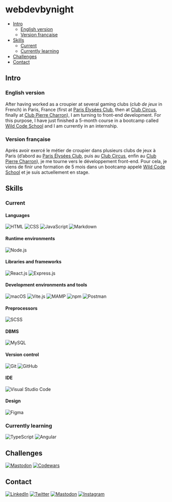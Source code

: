 
# webdevbynight

- [Intro](#intro)
  - [English version](#english-version)
  - [Version française](#version-française)
- [Skills](#skills)
  - [Current](#my-current-skills)
  - [Currently learning](#currently-learning)
- [Challenges](#challenges)
- [Contact](#contact)

## Intro

### English version

After having worked as a croupier at several gaming clubs (*club de jeux* in French) in Paris, France (first at [Paris Élysées Club](https://www.pariselyseesclub.com/?lang=en), then at [Club Circus](https://www.circuscasino.fr/en/etablissements/club-paris/jeux), finally at [Club Pierre Charron](https://www.clubpierrecharron.com/en)), I am turning to front-end development. For this purpose, I have just finished a 5-month course in a bootcamp called [Wild Code School](https://www.wildcodeschool.com/en-gb/) and I am currently in an internship.

### Version française

Après avoir exercé le métier de croupier dans plusieurs clubs de jeux à Paris (d’abord au [Paris Élysées Club](https://www.pariselyseesclub.com), puis au [Club Circus](https://www.circuscasino.fr/fr/etablissements/club-paris/jeux), enfin au [Club Pierre Charron](https://www.clubpierrecharron.com)), je me tourne vers le développement front-end. Pour cela, je viens de finir une formation de 5 mois dans un bootcamp appelé [Wild Code School](https://www.wildcodeschool.com/fr-fr/) et je suis actuellement en stage.

## Skills

### Current

#### Languages
![HTML](https://img.shields.io/badge/-HTML-e34f26?logo=HTML5&logoColor=white&style=for-the-badge)
![CSS](https://img.shields.io/badge/-CSS-1572b6?logo=CSS3&logoColor=white&style=for-the-badge)
![JavaScript](https://img.shields.io/badge/-JavaScript-f7df1e?logo=JavaScript&logoColor=333&style=for-the-badge)
![Markdown](https://img.shields.io/badge/-Markdown-black?logo=Markdown&logoColor=white&style=for-the-badge)

#### Runtime environments
![Node.js](https://img.shields.io/badge/-Node.js-393?logo=Node.js&logoColor=white&style=for-the-badge)

#### Libraries and frameworks
![React.js](https://img.shields.io/badge/-React.js-61dafb?logo=React&logoColor=333&style=for-the-badge)
![Express.js](https://img.shields.io/badge/-Express.js-black?logo=Express&logoColor=white&style=for-the-badge)

#### Development environments and tools
![macOS](https://img.shields.io/badge/-macOS-black?logo=Apple&logoColor=white&style=for-the-badge)
![Vite.js](https://img.shields.io/badge/-Vite.js-646cff?logo=Vite&logoColor=white&style=for-the-badge)
![MAMP](https://img.shields.io/badge/-MAMP-02749c?logo=MAMP&logoColor=white&style=for-the-badge)
![npm](https://img.shields.io/badge/-npm-cb3837?logo=npm&logoColor=white&style=for-the-badge)
![Postman](https://img.shields.io/badge/-Postman-ff6c37?logo=Postman&logoColor=white&style=for-the-badge)

#### Preprocessors
![SCSS](https://img.shields.io/badge/-SCSS-c69?logo=Sass&logoColor=white&style=for-the-badge)

#### DBMS
![MySQL](https://img.shields.io/badge/-MySQL-4479a1?logo=MySQL&logoColor=white&style=for-the-badge)

#### Version control
![Git](https://img.shields.io/badge/-Git-f05032?logo=Git&logoColor=white&style=for-the-badge)
![GitHub](https://img.shields.io/badge/-GitHub-181717?logo=GitHub&logoColor=white&style=for-the-badge)

#### IDE
![Visual Studio Code](https://img.shields.io/badge/-VS%20Code-007acc?logo=VisualStudioCode&logoColor=white&style=for-the-badge)

#### Design
![Figma](https://img.shields.io/badge/-Figma-f24e1e?logo=Figma&logoColor=white&style=for-the-badge)

### Currently learning

![TypeScript](https://img.shields.io/badge/-TypeScript-3178c6?logo=TypeScript&logoColor=white&style=for-the-badge)
![Angular](https://img.shields.io/badge/-Angular-dd0031?logo=Angular&logoColor=white&style=for-the-badge)

## Challenges

[![Mastodon](https://img.shields.io/badge/-Frontend%20Mentor-3f54a3?logo=FrontEnd-Mentor&logoColor=white&style=for-the-badge)](https://www.frontendmentor.io/profile/webdevbynight)
[![Codewars](https://img.shields.io/badge/-Codewars-b1361e?logo=Codewars&logoColor=white&style=for-the-badge)](https://www.codewars.com/users/webdevbynight)

## Contact

[![LinkedIn](https://img.shields.io/badge/-LinkedIn-0a66c2?logo=LinkedIn&logoColor=white&style=for-the-badge)](https://www.linkedin.com/in/victor-brito-69040a191/)
[![Twitter](https://img.shields.io/badge/-Twitter-1da1f2?logo=Twitter&logoColor=white&style=for-the-badge)](https://twitter.com/webdevbynight)
[![Mastodon](https://img.shields.io/badge/-Mastodon-6364ff?logo=Mastodon&logoColor=white&style=for-the-badge)](https://mastodon.social/@webdevbynight)
[![Instagram](https://img.shields.io/badge/-Instagram-e4405f?logo=Instagram&logoColor=white&style=for-the-badge)](https://www.instagram.com/webdevbynight)
